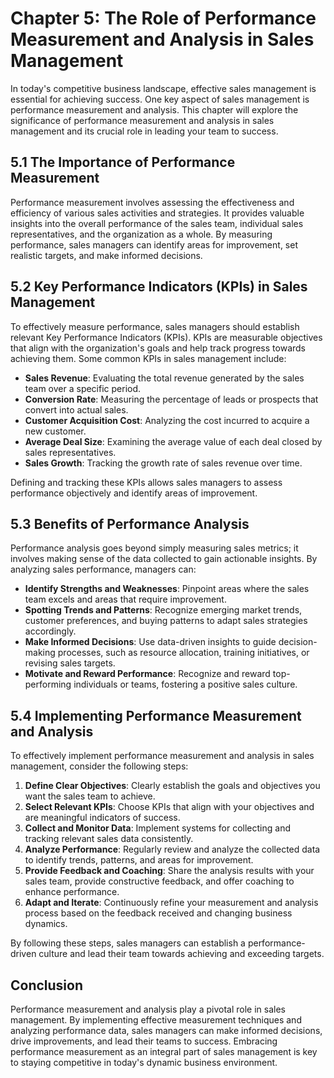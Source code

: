 Chapter 5: The Role of Performance Measurement and Analysis in Sales Management
===============================================================================

In today's competitive business landscape, effective sales management is essential for achieving success. One key aspect of sales management is performance measurement and analysis. This chapter will explore the significance of performance measurement and analysis in sales management and its crucial role in leading your team to success.

5.1 The Importance of Performance Measurement
---------------------------------------------

Performance measurement involves assessing the effectiveness and efficiency of various sales activities and strategies. It provides valuable insights into the overall performance of the sales team, individual sales representatives, and the organization as a whole. By measuring performance, sales managers can identify areas for improvement, set realistic targets, and make informed decisions.

5.2 Key Performance Indicators (KPIs) in Sales Management
---------------------------------------------------------

To effectively measure performance, sales managers should establish relevant Key Performance Indicators (KPIs). KPIs are measurable objectives that align with the organization's goals and help track progress towards achieving them. Some common KPIs in sales management include:

* **Sales Revenue**: Evaluating the total revenue generated by the sales team over a specific period.
* **Conversion Rate**: Measuring the percentage of leads or prospects that convert into actual sales.
* **Customer Acquisition Cost**: Analyzing the cost incurred to acquire a new customer.
* **Average Deal Size**: Examining the average value of each deal closed by sales representatives.
* **Sales Growth**: Tracking the growth rate of sales revenue over time.

Defining and tracking these KPIs allows sales managers to assess performance objectively and identify areas of improvement.

5.3 Benefits of Performance Analysis
------------------------------------

Performance analysis goes beyond simply measuring sales metrics; it involves making sense of the data collected to gain actionable insights. By analyzing sales performance, managers can:

* **Identify Strengths and Weaknesses**: Pinpoint areas where the sales team excels and areas that require improvement.
* **Spotting Trends and Patterns**: Recognize emerging market trends, customer preferences, and buying patterns to adapt sales strategies accordingly.
* **Make Informed Decisions**: Use data-driven insights to guide decision-making processes, such as resource allocation, training initiatives, or revising sales targets.
* **Motivate and Reward Performance**: Recognize and reward top-performing individuals or teams, fostering a positive sales culture.

5.4 Implementing Performance Measurement and Analysis
-----------------------------------------------------

To effectively implement performance measurement and analysis in sales management, consider the following steps:

1. **Define Clear Objectives**: Clearly establish the goals and objectives you want the sales team to achieve.
2. **Select Relevant KPIs**: Choose KPIs that align with your objectives and are meaningful indicators of success.
3. **Collect and Monitor Data**: Implement systems for collecting and tracking relevant sales data consistently.
4. **Analyze Performance**: Regularly review and analyze the collected data to identify trends, patterns, and areas for improvement.
5. **Provide Feedback and Coaching**: Share the analysis results with your sales team, provide constructive feedback, and offer coaching to enhance performance.
6. **Adapt and Iterate**: Continuously refine your measurement and analysis process based on the feedback received and changing business dynamics.

By following these steps, sales managers can establish a performance-driven culture and lead their team towards achieving and exceeding targets.

Conclusion
----------

Performance measurement and analysis play a pivotal role in sales management. By implementing effective measurement techniques and analyzing performance data, sales managers can make informed decisions, drive improvements, and lead their teams to success. Embracing performance measurement as an integral part of sales management is key to staying competitive in today's dynamic business environment.
